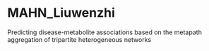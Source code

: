 # MAHN_Liuwenzhi
Predicting disease-metabolite associations based on the metapath aggregation of tripartite heterogeneous networks
